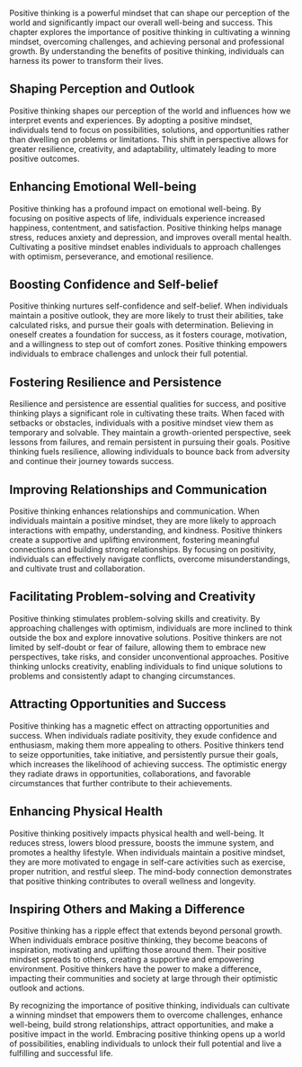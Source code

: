 
Positive thinking is a powerful mindset that can shape our perception of the world and significantly impact our overall well-being and success. This chapter explores the importance of positive thinking in cultivating a winning mindset, overcoming challenges, and achieving personal and professional growth. By understanding the benefits of positive thinking, individuals can harness its power to transform their lives.

Shaping Perception and Outlook
------------------------------

Positive thinking shapes our perception of the world and influences how we interpret events and experiences. By adopting a positive mindset, individuals tend to focus on possibilities, solutions, and opportunities rather than dwelling on problems or limitations. This shift in perspective allows for greater resilience, creativity, and adaptability, ultimately leading to more positive outcomes.

Enhancing Emotional Well-being
------------------------------

Positive thinking has a profound impact on emotional well-being. By focusing on positive aspects of life, individuals experience increased happiness, contentment, and satisfaction. Positive thinking helps manage stress, reduces anxiety and depression, and improves overall mental health. Cultivating a positive mindset enables individuals to approach challenges with optimism, perseverance, and emotional resilience.

Boosting Confidence and Self-belief
-----------------------------------

Positive thinking nurtures self-confidence and self-belief. When individuals maintain a positive outlook, they are more likely to trust their abilities, take calculated risks, and pursue their goals with determination. Believing in oneself creates a foundation for success, as it fosters courage, motivation, and a willingness to step out of comfort zones. Positive thinking empowers individuals to embrace challenges and unlock their full potential.

Fostering Resilience and Persistence
------------------------------------

Resilience and persistence are essential qualities for success, and positive thinking plays a significant role in cultivating these traits. When faced with setbacks or obstacles, individuals with a positive mindset view them as temporary and solvable. They maintain a growth-oriented perspective, seek lessons from failures, and remain persistent in pursuing their goals. Positive thinking fuels resilience, allowing individuals to bounce back from adversity and continue their journey towards success.

Improving Relationships and Communication
-----------------------------------------

Positive thinking enhances relationships and communication. When individuals maintain a positive mindset, they are more likely to approach interactions with empathy, understanding, and kindness. Positive thinkers create a supportive and uplifting environment, fostering meaningful connections and building strong relationships. By focusing on positivity, individuals can effectively navigate conflicts, overcome misunderstandings, and cultivate trust and collaboration.

Facilitating Problem-solving and Creativity
-------------------------------------------

Positive thinking stimulates problem-solving skills and creativity. By approaching challenges with optimism, individuals are more inclined to think outside the box and explore innovative solutions. Positive thinkers are not limited by self-doubt or fear of failure, allowing them to embrace new perspectives, take risks, and consider unconventional approaches. Positive thinking unlocks creativity, enabling individuals to find unique solutions to problems and consistently adapt to changing circumstances.

Attracting Opportunities and Success
------------------------------------

Positive thinking has a magnetic effect on attracting opportunities and success. When individuals radiate positivity, they exude confidence and enthusiasm, making them more appealing to others. Positive thinkers tend to seize opportunities, take initiative, and persistently pursue their goals, which increases the likelihood of achieving success. The optimistic energy they radiate draws in opportunities, collaborations, and favorable circumstances that further contribute to their achievements.

Enhancing Physical Health
-------------------------

Positive thinking positively impacts physical health and well-being. It reduces stress, lowers blood pressure, boosts the immune system, and promotes a healthy lifestyle. When individuals maintain a positive mindset, they are more motivated to engage in self-care activities such as exercise, proper nutrition, and restful sleep. The mind-body connection demonstrates that positive thinking contributes to overall wellness and longevity.

Inspiring Others and Making a Difference
----------------------------------------

Positive thinking has a ripple effect that extends beyond personal growth. When individuals embrace positive thinking, they become beacons of inspiration, motivating and uplifting those around them. Their positive mindset spreads to others, creating a supportive and empowering environment. Positive thinkers have the power to make a difference, impacting their communities and society at large through their optimistic outlook and actions.

By recognizing the importance of positive thinking, individuals can cultivate a winning mindset that empowers them to overcome challenges, enhance well-being, build strong relationships, attract opportunities, and make a positive impact in the world. Embracing positive thinking opens up a world of possibilities, enabling individuals to unlock their full potential and live a fulfilling and successful life.
